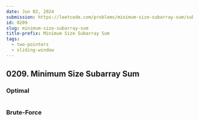```yaml
---
date: Jun 02, 2024
submission: https://leetcode.com/problems/minimum-size-subarray-sum/submissions/1275513577
id: 0209
slug: minimum-size-subarray-sum
title-prefix: Minimum Size Subarray Sum
tags: 
  - two-pointers
  - sliding-window
---
```


## 0209. Minimum Size Subarray Sum

### Optimal

```ts {include="index.ts"}
```

### Brute-Force

```ts {include="bruteforce.ts"}
```

